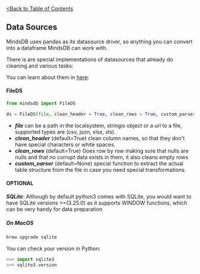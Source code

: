 [<Back to Table of Contents](../README.md)

## Data Sources

MindsDB uses pandas as its datasource driver, so anything you can convert into a dataframe MindsDB can work with.

There is are special implementations of datasources that already do cleaning and various tasks:

You can learn about them in [here](https://github.com/mindsdb/mindsdb/tree/master/mindsdb/libs/data_sources):

#### FileDS

```python
from mindsdb import FileDS

ds = FileDS(file, clean_header = True, clean_rows = True, custom_parser = None)

```

* ***file*** can be a path in the localsystem, stringio object or a url to a file, supported types are (csv, json, xlsx, xls).
* ***clean_header*** (default=True) clean column names, so that they don't have special characters or white spaces.
* ***clean_rows*** (default=True) Goes row by row making sure that nulls are nulls and that no corrupt data exists in them, it also cleans empty rows
* ***custom_oarser*** (default=None) special function to extract the actual table structure from the file in case you need special transformations.

#### OPTIONAL

***SQLite***: Although by default python3 comes with SQLite, you would want to have SQLite versions >=(3.25.0) as it supports WINDOW functions, which can be very handy for data preparation

##### On MacOS

```bash
brew upgrade sqlite
```

You can check your version in Python:

```python
>>> import sqlite3
>>> sqlite3.version
```
